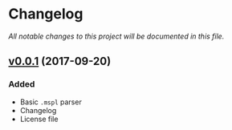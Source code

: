 # Changelog
_All notable changes to this project will be documented in this file._

## [v0.0.1](https://github.com/aemx/musepool/tree/0.0.1) (2017-09-20)

### Added

- Basic `.mspl` parser
- Changelog
- License file
